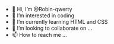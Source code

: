 - 👋 Hi, I’m @Robin-qwerty
- 👀 I’m interested in coding 
- 🌱 I’m currently learning HTML and CSS
- 💞️ I’m looking to collaborate on ...
- 📫 How to reach me ...

<!---
Robin-qwerty/Robin-qwerty is a ✨ special ✨ repository because its `README.md` (this file) appears on your GitHub profile.
You can click the Preview link to take a look at your changes.
--->
